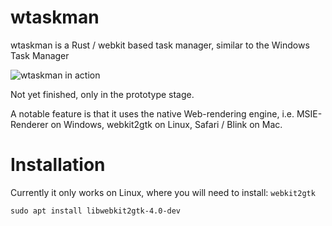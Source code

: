 # wtaskman

wtaskman is a Rust / webkit based task manager, similar to the Windows Task Manager

![wtaskman in action](https://i.imgur.com/n3kJ1MT.png)

Not yet finished, only in the prototype stage. 

A notable feature is that it uses the native Web-rendering engine, i.e. MSIE-Renderer on
Windows, webkit2gtk on Linux, Safari / Blink on Mac.

# Installation

Currently it only works on Linux, where you will need to install: `webkit2gtk`

```
sudo apt install libwebkit2gtk-4.0-dev
```